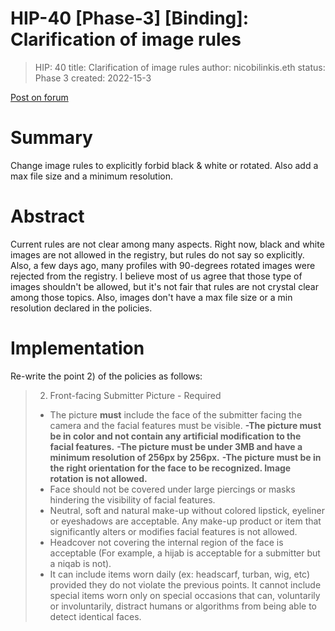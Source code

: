 # HIP-40 [Phase-3] [Binding]: Clarification of image rules
> HIP: 40
> title: Clarification of image rules
> author: nicobilinkis.eth
> status: Phase 3
> created: 2022-15-3

[Post on forum](https://gov.proofofhumanity.id/t/phase-3-binding-hip-40-clarification-of-image-rules/1938)

# Summary

Change image rules to explicitly forbid black & white or rotated. Also add a max file size and a minimum resolution.

# Abstract

Current rules are not clear among many aspects. Right now, black and white images are not allowed in the registry, but rules do not say so explicitly. Also, a few days ago, many profiles with 90-degrees rotated images were rejected from the registry. I believe most of us agree that those type of images shouldn't be allowed, but it's not fair that rules are not crystal clear among those topics. Also, images don't have a max file size or a min resolution declared in the policies.

# Implementation

Re-write the point 2) of the policies as follows:
> 2. Front-facing Submitter Picture - Required
>
>
>
> * The picture **must** include the face of the submitter facing the camera and the
> facial features must be visible.
> **-The picture must be in color and not contain any artificial modification to the facial features.**
> **-The picture must be under 3MB and have a minimum resolution of 256px by 256px.**
> **-The picture must be in the right orientation for the face to be recognized. Image rotation is not allowed.**
> * Face should not be covered under large piercings or masks hindering the visibility of facial features. 
> * Neutral, soft and natural make-up without colored lipstick, eyeliner or eyeshadows are acceptable. Any make-up product or item that significantly alters or modifies facial features is not allowed.
> * Headcover not covering the internal region of the face is acceptable (For example, a hijab is
> acceptable for a submitter but a niqab is not).
> * It can include items worn daily (ex: headscarf, turban, wig, etc) provided they do not violate the previous points. It cannot include
> special items worn only on special occasions that can, voluntarily or
> involuntarily, distract humans or algorithms from being able to detect identical faces.
